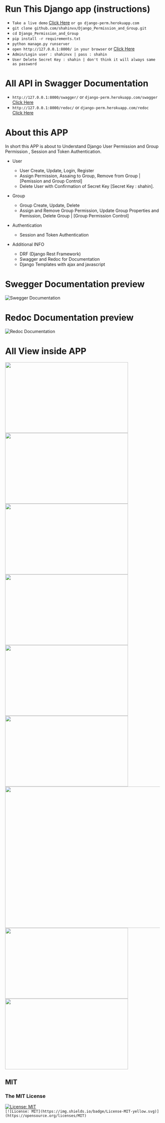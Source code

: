 # Run This Django app (instructions)

- `Take a live demo`  [Click Here](https://django-perm.herokuapp.com/ "Heroku APP Demo") `or go django-perm.herokuapp.com`
- `git clone github.com/shahinvx/Django_Permission_and_Group.git`
- `cd Django_Permission_and_Group`
- `pip install -r requirements.txt`
- `python manage.py runserver`
- `open http://127.0.0.1:8000/ in your browser` or [Click Here](https://django-perm.herokuapp.com/ "Heroku APP Demo")
- `Admin/Login user : shahinvx | pass : shahin `
- `User Delete Secret Key : shahin | don't think it will always same as password`

# All API in Swagger Documentation

- `http://127.0.0.1:8000/swagger/` or `django-perm.herokuapp.com/swagger` [Click Here](https://django-perm.herokuapp.com/swagger "Swagger API DOC")
- `http://127.0.0.1:8000/redoc/` or `django-perm.herokuapp.com/redoc` [Click Here](https://django-perm.herokuapp.com/redoc "Redoc API DOC")

# About this APP

In short this APP is about to Understand Django User Permission and Group Permission , Session and Token Authentication.

- User
  - User Create, Update, Login, Register 
  - Assign Permission, Assaing to Group, Remove from Group | [Pemission and Group Control]
  - Delete User with Confirmation of Secret Key [Secret Key : shahin].
  
- Group
  - Group Create, Update, Delete
  - Assign and Remove Group Permission, Update Group Properties and Pemission, Delete Group | [Group Permission Control]
  
- Authentication
  - Session and Token Authentication
  
- Additional INFO
  - DRF (Django Rest Framework)
  - Swagger and Redoc for Documentation
  - Django Templates with ajax and javascript

# Swegger Documentation preview

![Swegger Documentation](/Screen_Doc/all_api.png)

# Redoc Documentation preview

![Redoc Documentation](/Screen_Doc/redoc_2.PNG)

# All View inside APP

<img src="/Screen_Doc/login.png" width="400" height="230"> <img src="/Screen_Doc/register.png" width="400" height="230">
<img src="/Screen_Doc/home.PNG" width="400" height="230"> <img src="/Screen_Doc/group.png" width="400" height="230">
<img src="/Screen_Doc/perm_off.png" width="400" height="230"> <img src="/Screen_Doc/perm_on.png" width="400" height="230">
<img src="/Screen_Doc/user_control.png" width="995" height="460"> 
<img src="/Screen_Doc/update_info.png" width="400" height="230"> <img src="/Screen_Doc/del_confirm.png" width="400" height="230">

## MIT
### The MIT License
[![License: MIT](https://img.shields.io/badge/License-MIT-yellow.svg)](https://opensource.org/licenses/MIT)  
`[![License: MIT](https://img.shields.io/badge/License-MIT-yellow.svg)](https://opensource.org/licenses/MIT)`
